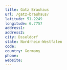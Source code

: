 ```yaml
---
title: Gatz Brauhaus
url: /gatz-brauhaus/
latitude: 51.2249
longitude: 6.7757
address1: 
address2: 
city: Dsseldorf
state: Nordrhein-Westfalen
code: 
country: Germany
phone: 
website: 
---
```


